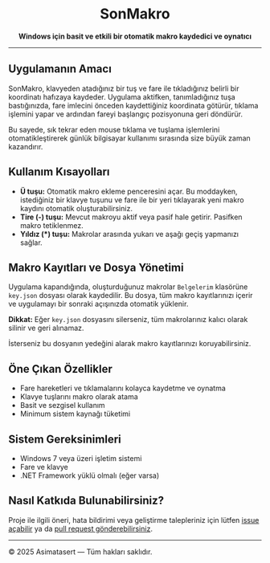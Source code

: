<!DOCTYPE html>
<html lang="tr">
<head>
</head>
<body>
  <h1 style="text-align:center;">SonMakro</h1>
  <p style="text-align:center;">
    <strong>Windows için basit ve etkili bir otomatik makro kaydedici ve oynatıcı</strong>
  </p>

  <hr />

  <h2>Uygulamanın Amacı</h2>
  <p>
    SonMakro, klavyeden atadığınız bir tuş ve fare ile tıkladığınız belirli bir koordinatı hafızaya kaydeder. Uygulama aktifken,
    tanımladığınız tuşa bastığınızda, fare imlecini önceden kaydettiğiniz koordinata götürür, tıklama işlemini yapar ve
    ardından fareyi başlangıç pozisyonuna geri döndürür.
  </p>
  <p>
    Bu sayede, sık tekrar eden mouse tıklama ve tuşlama işlemlerini otomatikleştirerek günlük bilgisayar kullanımı sırasında
    size büyük zaman kazandırır.
  </p>

  <h2>Kullanım Kısayolları</h2>
  <ul>
    <li>
      <strong>Ü tuşu:</strong> Otomatik makro ekleme penceresini açar. Bu moddayken, istediğiniz bir klavye tuşunu ve fare ile bir yeri
      tıklayarak yeni makro kaydını otomatik oluşturabilirsiniz.
    </li>
    <li>
      <strong>Tire (-) tuşu:</strong> Mevcut makroyu aktif veya pasif hale getirir. Pasifken makro tetiklenmez.
    </li>
    <li>
      <strong>Yıldız (*) tuşu:</strong> Makrolar arasında yukarı ve aşağı geçiş yapmanızı sağlar.
    </li>
  </ul>

  <h2>Makro Kayıtları ve Dosya Yönetimi</h2>
  <p>
    Uygulama kapandığında, oluşturduğunuz makrolar <code>Belgelerim</code> klasörüne <code>key.json</code> dosyası olarak kaydedilir.
    Bu dosya, tüm makro kayıtlarınızı içerir ve uygulamayı bir sonraki açışınızda otomatik yüklenir.
  </p>
  <div class="highlight">
    <strong>Dikkat:</strong> Eğer <code>key.json</code> dosyasını silerseniz, tüm makrolarınız kalıcı olarak silinir ve geri alınamaz.
  </div>
  <p>
    İsterseniz bu dosyanın yedeğini alarak makro kayıtlarınızı koruyabilirsiniz.
  </p>

  <h2>Öne Çıkan Özellikler</h2>
  <ul>
    <li>Fare hareketleri ve tıklamalarını kolayca kaydetme ve oynatma</li>
    <li>Klavye tuşlarını makro olarak atama</li>
    <li>Basit ve sezgisel kullanım</li>
    <li>Minimum sistem kaynağı tüketimi</li>
  </ul>

  <h2>Sistem Gereksinimleri</h2>
  <ul>
    <li>Windows 7 veya üzeri işletim sistemi</li>
    <li>Fare ve klavye</li>
    <li>.NET Framework yüklü olmalı (eğer varsa)</li>
  </ul>

  <h2>Nasıl Katkıda Bulunabilirsiniz?</h2>
  <p>
    Proje ile ilgili öneri, hata bildirimi veya geliştirme talepleriniz için lütfen <a href="https://github.com/Asimatasert/SonMakro/issues" target="_blank" rel="noopener noreferrer">issue açabilir</a>
    ya da <a href="https://github.com/Asimatasert/SonMakro/pulls" target="_blank" rel="noopener noreferrer">pull request gönderebilirsiniz</a>.
  </p>

  <hr />

  <footer>
    &copy; 2025 Asimatasert — Tüm hakları saklıdır.
  </footer>
</body>
</html>
